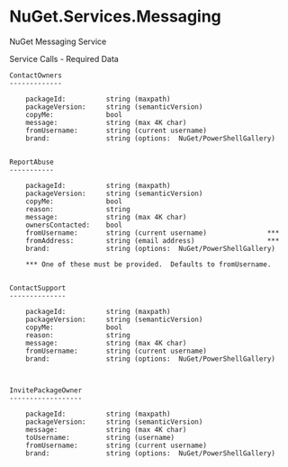 NuGet.Services.Messaging
========================

NuGet Messaging Service


Service Calls - Required Data


    ContactOwners
    -------------

        packageId:          string (maxpath)
        packageVersion:     string (semanticVersion)
        copyMe:             bool
        message:            string (max 4K char)
        fromUsername:       string (current username)
        brand:              string (options:  NuGet/PowerShellGallery)


    ReportAbuse
    -----------

        packageId:          string (maxpath)
        packageVersion:     string (semanticVersion)
        copyMe:             bool
        reason:             string
        message:            string (max 4K char)
        ownersContacted:    bool
        fromUsername:       string (current username)               ***
        fromAddress:        string (email address)                  ***
        brand:              string (options:  NuGet/PowerShellGallery)

        *** One of these must be provided.  Defaults to fromUsername.


    ContactSupport
    --------------

        packageId:          string (maxpath)
        packageVersion:     string (semanticVersion)
        copyMe:             bool
        reason:             string
        message:            string (max 4K char)
        fromUsername:       string (current username)
        brand:              string (options:  NuGet/PowerShellGallery)



    InvitePackageOwner
    ------------------
    
        packageId:          string (maxpath)
        packageVersion:     string (semanticVersion)
        message:            string (max 4K char)
        toUsername:         string (username)
        fromUsername:       string (current username)
        brand:              string (options:  NuGet/PowerShellGallery)


